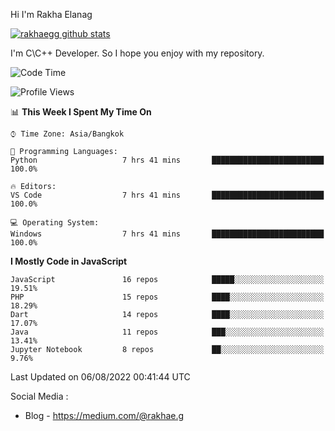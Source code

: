 Hi I'm Rakha Elanag


[![rakhaegg github stats](https://github-readme-stats.vercel.app/api?username=rakhaegg)](https://github.com/rakhaegg/rakhaegg)

I'm C\C++ Developer. So I hope you enjoy with my repository. 



<!--START_SECTION:waka-->
![Code Time](http://img.shields.io/badge/Code%20Time-0%20secs-blue)

![Profile Views](http://img.shields.io/badge/Profile%20Views-0-blue)

📊 **This Week I Spent My Time On** 

```text
⌚︎ Time Zone: Asia/Bangkok

💬 Programming Languages: 
Python                   7 hrs 41 mins       █████████████████████████   100.0%

🔥 Editors: 
VS Code                  7 hrs 41 mins       █████████████████████████   100.0%

💻 Operating System: 
Windows                  7 hrs 41 mins       █████████████████████████   100.0%

```

**I Mostly Code in JavaScript** 

```text
JavaScript               16 repos            █████░░░░░░░░░░░░░░░░░░░░   19.51% 
PHP                      15 repos            ████░░░░░░░░░░░░░░░░░░░░░   18.29% 
Dart                     14 repos            ████░░░░░░░░░░░░░░░░░░░░░   17.07% 
Java                     11 repos            ███░░░░░░░░░░░░░░░░░░░░░░   13.41% 
Jupyter Notebook         8 repos             ██░░░░░░░░░░░░░░░░░░░░░░░   9.76%

```



 Last Updated on 06/08/2022 00:41:44 UTC
<!--END_SECTION:waka-->

Social Media : 
- Blog - https://medium.com/@rakhae.g
